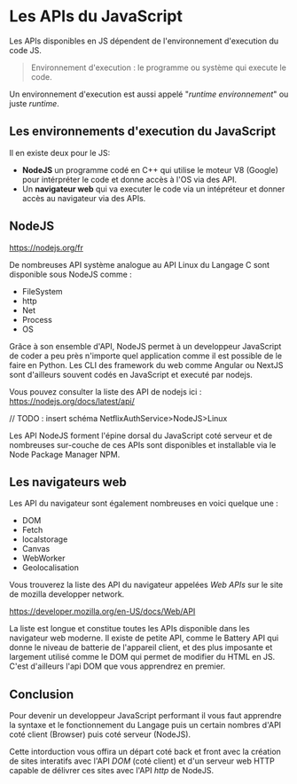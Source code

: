 # Les APIs du JavaScript

Les APIs disponibles en JS dépendent de l'environnement d'execution du code JS.

> Environnement d'execution : le programme ou système qui execute le code.

Un environnement d'execution est aussi appelé "*runtime environnement*" ou juste *runtime*.

## Les environnements d'execution du JavaScript

Il en existe deux pour le JS: 
- **NodeJS** un programme codé en C++ qui utilise le moteur V8 (Google) pour intérpréter le code et donne accès à l'OS via des API.
- Un **navigateur web** qui va executer le code via un intépréteur et donner accès au navigateur via des APIs.

## NodeJS

https://nodejs.org/fr

De nombreuses API système analogue au API Linux du Langage C  sont disponible sous NodeJS comme : 
- FileSystem
- http
- Net
- Process
- OS

Grâce à son ensemble d'API, NodeJS permet à un developpeur JavaScript de coder a peu près n'importe quel application comme il est possible de le faire en Python. Les CLI des framework du web comme Angular ou NextJS sont d'ailleurs souvent codés en JavaScript et executé par nodejs.

Vous pouvez consulter la liste des API de nodejs ici : 
https://nodejs.org/docs/latest/api/

// TODO : insert schéma NetflixAuthService>NodeJS>Linux

Les API NodeJS forment l'épine dorsal du JavaScript coté serveur et de nombreuses sur-couche de ces APIs sont disponibles et installable via le Node Package Manager NPM.

## Les navigateurs web

Les API du navigateur sont également nombreuses en voici quelque une :
- DOM
- Fetch
- localstorage
- Canvas
- WebWorker
- Geolocalisation

Vous trouverez la liste des API du navigateur appelées *Web APIs* sur le site de mozilla developper network.

https://developer.mozilla.org/en-US/docs/Web/API

La liste est longue et constitue toutes les APIs disponible dans les navigateur web moderne. Il existe de petite API, comme le Battery API qui donne le niveau de batterie de l'appareil client, et des plus imposante et largement utilisé comme le DOM qui permet de modifier du HTML en JS. C'est d'ailleurs l'api DOM que vous apprendrez en premier.

## Conclusion
Pour devenir un developpeur JavaScript performant il vous faut apprendre la syntaxe et le fonctionnement du Langage puis un certain nombres d'API coté client (Browser) puis coté serveur (NodeJS).

Cette intorduction vous offira un départ coté back et front avec la création de sites interatifs avec l'API *DOM* (coté client) et d'un serveur web HTTP capable de délivrer ces sites avec l'API *http* de NodeJS.